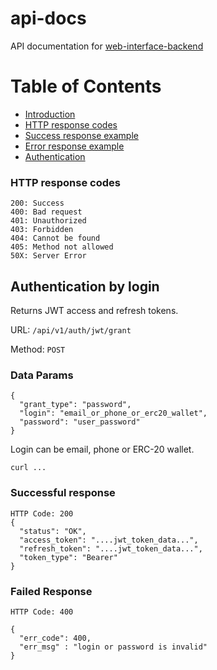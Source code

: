 # api-docs

API documentation for [web-interface-backend](https://github.com/evis-market/web-interface-backend)

Table of Contents
=================

* [Introduction](#introduction)
* [HTTP response codes](#http-response-codes)
* [Success response example](#success-response-example)
* [Error response example](#error-response-example)
* [Authentication](auth.md)


### HTTP response codes
```
200: Success
400: Bad request
401: Unauthorized
403: Forbidden
404: Cannot be found
405: Method not allowed
50X: Server Error
```

## Authentication by login

Returns JWT access and refresh tokens.

URL: `/api/v1/auth/jwt/grant`

Method: `POST`

### Data Params
    {
      "grant_type": "password",
      "login": "email_or_phone_or_erc20_wallet",
      "password": "user_password"
    }

Login can be email, phone or ERC-20 wallet.

    curl ...


### Successful response

    HTTP Code: 200
    {
      "status": "OK",
      "access_token": "....jwt_token_data...",
      "refresh_token": "....jwt_token_data...",
      "token_type": "Bearer"
    }

### Failed Response

    HTTP Code: 400

    {
      "err_code": 400,
      "err_msg" : "login or password is invalid"
    }
